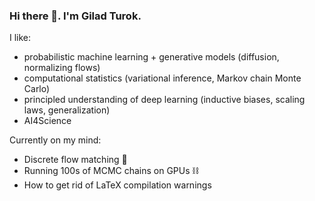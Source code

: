 ### Hi there 👋. I'm Gilad Turok.

I like:
- probabilistic machine learning + generative models (diffusion, normalizing flows)
- computational statistics (variational inference, Markov chain Monte Carlo)
- principled understanding of deep learning (inductive biases, scaling laws, generalization)
- AI4Science

Currently on my mind:
- Discrete flow matching 🌊
- Running 100s of MCMC chains on GPUs ⛓️
- How to get rid of LaTeX compilation warnings
